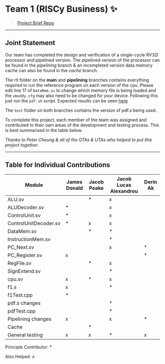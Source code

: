 # Team 1 (RISCy Business) ✨

> [Project Brief Repo](https://github.com/EIE2-IAC-Labs/Project_Brief)

___
## Joint Statement

Our team has completed the design and verification of a single-cycle RV32I processor and pipelined version. The pipelined version of the processor can be found in the *pipelining* branch & an incompleted version data memory cache can also be found in the *cache* branch.

The rtl folder on the **main** and **pipelining** branches contains everything required to run the reference program on each version of the cpu. Please edit line 17 of `DataMem.sv` to change which memory file is being loaded and the `vbuddy.cfg` may also need to be changed for your device. Following this just run the `pdf.sh` script. Expected results can be seen [here](/Personal%20Statements/JAlexandrouStatement.md/#Results)

The `test` folder on both branches contains the version of pdf.s being used.

To complete this project, each member of the team was assigned and contributed to their own areas of the development and testing process. This is best summarised in the table below.

*Thanks to Peter Cheung & all of the GTAs & UTAs who helped to put this project together.*

___

## Table for Individual Contributions

| Module | James Donald | Jacob Peake | Jacob Lucas Alexandrou | Derin Ak |
| --- | --- | --- | --- | --- |
| ALU.sv |  | * | x |  |
| ALUDecoder.sv | * |  | x |  |
| ControlUnit.sv | * |  | x |  |
| ControlUnitDecoder.sv | * | x | x |  |
| DataMem.sv |  | * | * |  |
| InstructionMem.sv |  |  | * |  |
| PC_Next.sv |  |  | x | * |
| PC_Register.sv | x |  |  | * |
| RegFile.sv |  | * | x |  |
| SignExtend.sv |  |  | * |  |
| cpu.sv | x | * | x |  |
| f1.s | x |  | * |  |
| f1Test.cpp | * |  |  |  |
| pdf.s changes|  |  | * |  |
| pdfTest.cpp |  |  | * |  |
| Pipelining changes | x |  | x | * |
| Cache |  | * |  |  |
| General testing | x | x | * | x |

Principle Contributor: *

Also Helped: x


